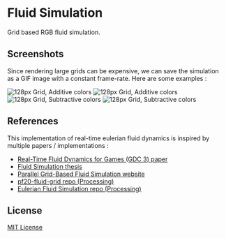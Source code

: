 # Fluid Simulation
Grid based RGB fluid simulation.

## Screenshots
Since rendering large grids can be expensive, we can save the simulation as a GIF image with a constant frame-rate.
Here are some examples :

![128px Grid, Additive colors](renders/128_add.gif)
![128px Grid, Additive colors](renders/128_add_2.gif)
![128px Grid, Subtractive colors](renders/128_sub_2.gif)
![128px Grid, Subtractive colors](renders/128_sub_3.gif)

## References
This implementation of real-time eulerian fluid dynamics is inspired by multiple papers / implementations :

- [Real-Time Fluid Dynamics for Games (GDC 3) paper](https://www.dgp.toronto.edu/public_user/stam/reality/Research/pdf/GDC03.pdf)
- [Fluid Simulation thesis](https://www.cs.ubc.ca/~rbridson/fluidsimulation/fluids_notes.pdf)
- [Parallel Grid-Based Fluid Simulation website](https://sstritte.github.io/fluid-sim/)
- [pf20-fluid-grid repo (Processing)](https://github.com/cc1539/pf20-fluid-grid)
- [Eulerian Fluid Simulation repo (Processing)](https://github.com/antoinefournier/Eulerian-Fluid-Simulation)

## License
[MIT License](LICENSE)
